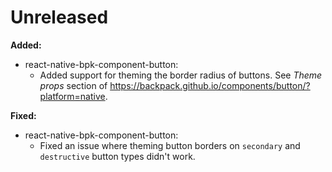 # Unreleased

**Added:**
- react-native-bpk-component-button:
  - Added support for theming the border radius of buttons. See *Theme props* section of https://backpack.github.io/components/button/?platform=native.

**Fixed:**
- react-native-bpk-component-button:
  - Fixed an issue where theming button borders on `secondary` and `destructive` button types didn't work.
